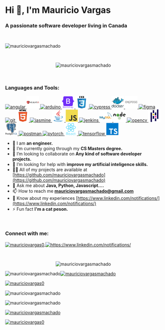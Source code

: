 # Hi 👋, I'm Mauricio Vargas
### A passionate software developer living in Canada

<br/>

<p align="left">
  <img src="https://github-readme-stats.vercel.app/api/top-langs?username=mauriciovargasmachado&show_icons=true&locale=en&layout=compact" alt="mauriciovargasmachado" />
</p>

<br/>

<p align="center">
  <img src="https://github-readme-stats.vercel.app/api?username=mauriciovargasmachado&show_icons=true&locale=en" alt="mauriciovargasmachado" />
</p>

<br/>

### Languages and Tools:
<p align="left">
  <a href="https://angular.io" target="_blank" rel="noreferrer"> <img src="https://angular.io/assets/images/logos/angular/angular.svg" alt="angular" width="40" height="40"/> </a>
  <a href="https://angular.io" target="_blank" rel="noreferrer"> <img src="https://raw.githubusercontent.com/devicons/devicon/master/icons/angularjs/angularjs-original-wordmark.svg" alt="angularjs" width="40" height="40"/> </a>
  <a href="https://www.arduino.cc/" target="_blank" rel="noreferrer"> <img src="https://cdn.worldvectorlogo.com/logos/arduino-1.svg" alt="arduino" width="40" height="40"/> </a>
  <a href="https://getbootstrap.com" target="_blank" rel="noreferrer"> <img src="https://raw.githubusercontent.com/devicons/devicon/master/icons/bootstrap/bootstrap-plain-wordmark.svg" alt="bootstrap" width="40" height="40"/> </a>
  <a href="https://www.w3schools.com/css/" target="_blank" rel="noreferrer"> <img src="https://raw.githubusercontent.com/devicons/devicon/master/icons/css3/css3-original-wordmark.svg" alt="css3" width="40" height="40"/> </a>
  <a href="https://www.cypress.io" target="_blank" rel="noreferrer"> <img src="https://raw.githubusercontent.com/simple-icons/simple-icons/6e46ec1fc23b60c8fd0d2f2ff46db82e16dbd75f/icons/cypress.svg" alt="cypress" width="40" height="40"/> </a>
  <a href="https://www.docker.com/" target="_blank" rel="noreferrer"> <img src="https://raw.githubusercontent.com/devicons/devicon/master/icons/docker/docker-original-wordmark.svg" alt="docker" width="40" height="40"/> </a>
  <a href="https://expressjs.com" target="_blank" rel="noreferrer"> <img src="https://raw.githubusercontent.com/devicons/devicon/master/icons/express/express-original-wordmark.svg" alt="express" width="40" height="40"/> </a>
  <a href="https://www.figma.com/" target="_blank" rel="noreferrer"> <img src="https://www.vectorlogo.zone/logos/figma/figma-icon.svg" alt="figma" width="40" height="40"/> </a>
  <a href="https://git-scm.com/" target="_blank" rel="noreferrer"> <img src="https://www.vectorlogo.zone/logos/git-scm/git-scm-icon.svg" alt="git" width="40" height="40"/> </a>
  <a href="https://www.w3.org/html/" target="_blank" rel="noreferrer"> <img src="https://raw.githubusercontent.com/devicons/devicon/master/icons/html5/html5-original-wordmark.svg" alt="html5" width="40" height="40"/> </a>
  <a href="https://jasmine.github.io/" target="_blank" rel="noreferrer"> <img src="https://www.vectorlogo.zone/logos/jasmine/jasmine-icon.svg" alt="jasmine" width="40" height="40"/> </a>
  <a href="https://www.java.com" target="_blank" rel="noreferrer"> <img src="https://raw.githubusercontent.com/devicons/devicon/master/icons/java/java-original.svg" alt="java" width="40" height="40"/> </a>
  <a href="https://developer.mozilla.org/en-US/docs/Web/JavaScript" target="_blank" rel="noreferrer"> <img src="https://raw.githubusercontent.com/devicons/devicon/master/icons/javascript/javascript-original.svg" alt="javascript" width="40" height="40"/> </a>
  <a href="https://www.jenkins.io" target="_blank" rel="noreferrer"> <img src="https://www.vectorlogo.zone/logos/jenkins/jenkins-icon.svg" alt="jenkins" width="40" height="40"/> </a>
  <a href="https://www.mysql.com/" target="_blank" rel="noreferrer"> <img src="https://raw.githubusercontent.com/devicons/devicon/master/icons/mysql/mysql-original-wordmark.svg" alt="mysql" width="40" height="40"/> </a>
  <a href="https://nodejs.org" target="_blank" rel="noreferrer"> <img src="https://raw.githubusercontent.com/devicons/devicon/master/icons/nodejs/nodejs-original-wordmark.svg" alt="nodejs" width="40" height="40"/> </a>
  <a href="https://opencv.org/" target="_blank" rel="noreferrer"> <img src="https://www.vectorlogo.zone/logos/opencv/opencv-icon.svg" alt="opencv" width="40" height="40"/> </a>
  <a href="https://pandas.pydata.org/" target="_blank" rel="noreferrer"> <img src="https://raw.githubusercontent.com/devicons/devicon/2ae2a900d2f041da66e950e4d48052658d850630/icons/pandas/pandas-original.svg" alt="pandas" width="40" height="40"/> </a>
  <a href="https://www.postgresql.org" target="_blank" rel="noreferrer"> <img src="https://raw.githubusercontent.com/devicons/devicon/master/icons/postgresql/postgresql-original-wordmark.svg" alt="postgresql" width="40" height="40"/> </a>
  <a href="https://postman.com" target="_blank" rel="noreferrer"> <img src="https://www.vectorlogo.zone/logos/getpostman/getpostman-icon.svg" alt="postman" width="40" height="40"/> </a>
  <a href="https://pytorch.org/" target="_blank" rel="noreferrer"> <img src="https://www.vectorlogo.zone/logos/pytorch/pytorch-icon.svg" alt="pytorch" width="40" height="40"/> </a>
  <a href="https://reactjs.org/" target="_blank" rel="noreferrer"> <img src="https://raw.githubusercontent.com/devicons/devicon/master/icons/react/react-original-wordmark.svg" alt="react" width="40" height="40"/> </a>
  <a href="https://www.tensorflow.org" target="_blank" rel="noreferrer"> <img src="https://www.vectorlogo.zone/logos/tensorflow/tensorflow-icon.svg" alt="tensorflow" width="40" height="40"/> </a>
  <a href="https://www.typescriptlang.org/" target="_blank" rel="noreferrer"> <img src="https://raw.githubusercontent.com/devicons/devicon/master/icons/typescript/typescript-original.svg" alt="typescript" width="40" height="40"/> </a>
</p>

- 🔭 I am **an engineer.**
- 🌱 I’m currently going through my **CS Masters degree.**
- 👯 I’m looking to collaborate on **Any kind of software developer projects.**
- 🤝 I’m looking for help with **improve my artificial inteligence skills.**
- 👨‍💻 All of my projects are available at [https://github.com/mauriciovargasmachado](https://github.com/mauriciovargasmachado)
- 💬 Ask me about **Java, Python, Javascript....**
- 📫 How to reach me **mauriciovargasmachado@gmail.com**
- 📄 Know about my experiences [https://www.linkedin.com/notifications/](https://www.linkedin.com/notifications/)
- ⚡ Fun fact **I'm a cat peson.**

<br/>

### Connect with me:
<p align="left">
  <a href="https://twitter.com/mauriciovargas0" target="blank">
    <img align="center" src="https://raw.githubusercontent.com/rahuldkjain/github-profile-readme-generator/master/src/images/icons/Social/twitter.svg" alt="mauriciovargas0" height="30" width="40" />
  </a>
  <a href="https://linkedin.com/in/https://www.linkedin.com/notifications/" target="blank">
    <img align="center" src="https://raw.githubusercontent.com/rahuldkjain/github-profile-readme-generator/master/src/images/icons/Social/linked-in-alt.svg" alt="https://www.linkedin.com/notifications/" height="30" width="40" />
  </a>
</p>

<br/>

<p align="center">
  <img src="https://github-readme-streak-stats.herokuapp.com/?user=mauriciovargasmachado&" alt="mauriciovargasmachado" />
</p>

<p>
  <img align="left" src="https://komarev.com/ghpvc/?username=mauriciovargasmachado&label=Profile%20views&color=0e75b6&style=flat" alt="mauriciovargasmachado" />
</p>

<p>
  <a href="https://github.com/ryo-ma/github-profile-trophy">
    <img src="https://github-profile-trophy.vercel.app/?username=mauriciovargasmachado" alt="mauriciovargasmachado" />
  </a>
</p>

<p>
  <a href="https://twitter.com/mauriciovargas0" target="blank">
    <img src="https://img.shields.io/twitter/follow/mauriciovargas0?logo=twitter&style=for-the-badge" alt="mauriciovargas0" />
  </a>
</p>
</p>


<p><img align="center" src="https://github-readme-streak-stats.herokuapp.com/?user=mauriciovargasmachado&" alt="mauriciovargasmachado" /></p>

<p align="left"> <img src="https://komarev.com/ghpvc/?username=mauriciovargasmachado&label=Profile%20views&color=0e75b6&style=flat" alt="mauriciovargasmachado" /> </p>

<p align="left"> <a href="https://github.com/ryo-ma/github-profile-trophy"><img src="https://github-profile-trophy.vercel.app/?username=mauriciovargasmachado" alt="mauriciovargasmachado" /></a> </p>

<p align="left"> <a href="https://twitter.com/mauriciovargas0" target="blank"><img src="https://img.shields.io/twitter/follow/mauriciovargas0?logo=twitter&style=for-the-badge" alt="mauriciovargas0" /></a> </p>
